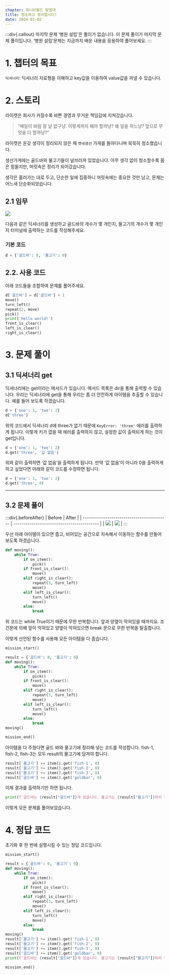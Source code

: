 ```yaml
---
chapter: 위니브월드 탐험대
title: 청소하고 정리합시다!
date: 2024-01-02
---
```


:::div{.callout}
마지막 문제 ‘병원 설립’은 풀이가 없습니다. 이 문제 풀이가 마지막 문제 풀이입니다. ‘병원 설립’문제는 지금까지 배운 내용을 응용하여 풀어보세요.
:::

# 1. 챕터의 목표

`딕셔너리`: 딕셔너리 자료형을 이해하고 key값을 이용하여 value값을 꺼낼 수 있습니다.

# 2. 스토리

라이캣은 회사가 커질수록 바쁜 경영과 무거운 책임감에 지쳐갔습니다.

> “매일이 바람 잘 날 없구냥. 이렇게까지 해야 할까냥? 왜 일을 하느냥? 앞으로 무엇을 더 할까냥?”

라이캣은 온갖 생각이 정리되지 않은 채 `캣네생선` 가게를 돌아다니며 묵묵히 청소했습니다.

생선가게에는 골드바와 물고기들이 널브러져 있었습니다. 아무 생각 없이 청소할수록 몸은 힘들지만, 머릿속은 정리가 되어갔습니다.

생각은 흘러가는 대로 두고, 단순한 일에 집중하니 머릿속에는 중요한 것만 남고, 문제는 어느새 단순화되었습니다.

## 2.1 임무

![](/images/wenivworld/expedition10-1.png)

다음과 같은 딕셔너리를 생성하고 골드바의 개수가 몇 개인지, 물고기의 개수가 몇 개인지 터미널에 출력하는 코드를 작성해주세요.

### 기본 코드

```python
d = {'골드바': 0, '물고기': 0}
```

## 2.2. 사용 코드

아래 코드들을 조합하여 문제를 풀어주세요.

```python
d['골드바'] = d['골드바'] + 1
move()
turn_left()
repeat(2, move)
pick()
print('hello world!')
front_is_clear()
left_is_clear()
right_is_clear()
```

# 3. 문제 풀이

## 3.1 딕셔너리 get

딕셔너리에는 get이라는 메서드가 있습니다. 메서드 목록은 dir을 통해 출력할 수 있습니다. 우리는 딕셔너리에 get을 통해 우리는 좀 더 안전하게 아이템을 추출할 수 있습니다. 예를 들어 보도록 하겠습니다.

```python
d = {'one': 1, 'two': 2}
d['three']
```

위의 코드에서 딕셔너리 d에 three가 없기 때문에 `KeyError: 'three'` 에러를 출력하게 됩니다. 이렇게 키가 없을 때 에러를 출력하지 않고, 설정한 값이 출력되게 하는 것이 get입니다.

```python
d = {'one': 1, 'two': 2}
d.get('three', '값 없음')
```

위와 같이 출력하면 ‘값 없음’을 출력하게 됩니다. 만약 ‘값 없음’이 아니라 0을 출력하게 하고 싶었다면 아래와 같이 코드를 수정하면 됩니다.

```python
d = {'one': 1, 'two': 2}
d.get('three', 0)
```

---

## 3.2 문제 풀이

:::div{.beforeAfter}
| Before | After |
| ------------------------------------------ | ------------------------------------------ |
| ![](/images/wenivworld/expedition10-1.png) | ![](/images/wenivworld/expedition10-2.png) |
:::

우선 아래 아이템이 있으면 줍고, 비어있는 공간으로 지속해서 이동하는 함수를 만들어보도록 하겠습니다.

```python
def moving():
    while True:
        if on_item():
            pick()
        if front_is_clear():
            move()
        elif right_is_clear():
            repeat(3, turn_left)
            move()
        elif left_is_clear():
            turn_left()
            move()
        else:
            break
```

위 코드는 while True이기 때문에 무한 반복합니다. 앞과 양옆이 막혀있을 때까지요. 조건문에 의해 앞이 막혀있고 양옆이 막혀있으면 break 문으로 무한 반복을 탈출합니다.

이렇게 선언된 함수를 사용해 모든 아이템을 다 줍습니다.

```python
mission_start()

result = {'골드바': 0, '물고기': 0}
def moving():
    while True:
        if on_item():
            pick()
        if front_is_clear():
            move()
        elif right_is_clear():
            repeat(3, turn_left)
            move()
        elif left_is_clear():
            turn_left()
            move()
        else:
            break
moving()

mission_end()
```

아이템을 다 주웠다면 골드 바와 물고기에 정리해 넣는 코드를 작성합니다. fish-1, fish-2, fish-3는 모두 result의 물고기에 담겨야 합니다.

```python
result['물고기'] += item().get('fish-1', 0)
result['물고기'] += item().get('fish-2', 0)
result['물고기'] += item().get('fish-3', 0)
result['골드바'] += item().get('goldbar', 0)
```

이제 결과를 출력하기만 하면 됩니다.

```python
print(f'골드바는 {result["골드바"]}개 있습니다. 물고기는 {result["물고기"]}마리 있습니다.')
```

이렇게 모든 문제를 풀어보았습니다.

# 4. 정답 코드

초기화 후 한 번에 실행시킬 수 있는 정답 코드입니다.

```python
mission_start()

result = {'골드바': 0, '물고기': 0}
def moving():
    while True:
        if on_item():
            pick()
        if front_is_clear():
            move()
        elif right_is_clear():
            repeat(3, turn_left)
            move()
        elif left_is_clear():
            turn_left()
            move()
        else:
            break
moving()
result['물고기'] += item().get('fish-1', 0)
result['물고기'] += item().get('fish-2', 0)
result['물고기'] += item().get('fish-3', 0)
result['골드바'] += item().get('goldbar', 0)
print(f'골드바는 {result["골드바"]}개 있습니다. 물고기는 {result["물고기"]}마리 있습니다.')

mission_end()
```
